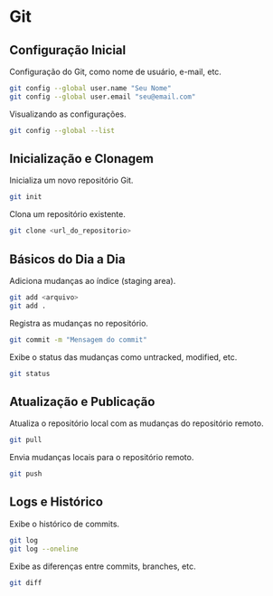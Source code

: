 # Git


## Configuração Inicial


Configuração do Git, como nome de usuário, e-mail, etc.
```bash
git config --global user.name "Seu Nome"
git config --global user.email "seu@email.com"
```


Visualizando as configurações.
```bash
git config --global --list
```


## Inicialização e Clonagem


Inicializa um novo repositório Git.
```bash
git init
```


Clona um repositório existente.
```bash
git clone <url_do_repositorio>
```


## Básicos do Dia a Dia


Adiciona mudanças ao índice (staging area).
```bash
git add <arquivo>
git add .
```


Registra as mudanças no repositório.
```bash
git commit -m "Mensagem do commit"
```


Exibe o status das mudanças como untracked, modified, etc.
```bash
git status
```


## Atualização e Publicação


Atualiza o repositório local com as mudanças do repositório remoto.
```bash
git pull
```


Envia mudanças locais para o repositório remoto.
```bash
git push
```


## Logs e Histórico


Exibe o histórico de commits.
```bash
git log
git log --oneline
```


Exibe as diferenças entre commits, branches, etc.
```bash
git diff
```